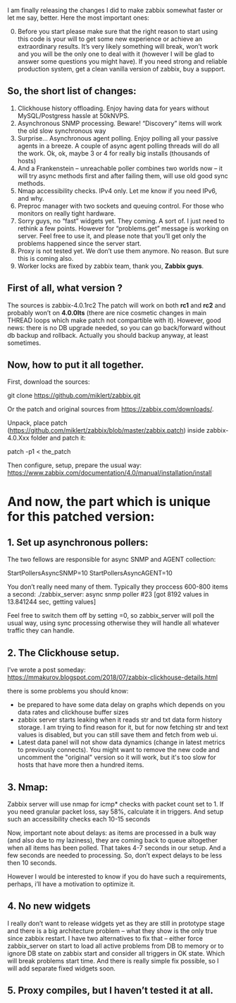 I am finally releasing the changes I did to make zabbix somewhat faster or let me say, better.
Here the most important ones:

0. Before you start please make sure that the right reason to start using this code is your will to get some new experience or achieve an extraordinary results.
It’s very likely something will break, won’t work and you will be the only one to deal with it (however I will be glad to answer some questions you might have). If you need strong and reliable production system, get a clean vanilla version of zabbix, buy a support. 

## So, the short list of changes:
1. Clickhouse history offloading. Enjoy having data for years without MySQL/Postgress hassle at 50kNVPS.
2. Asynchronous SNMP processing. Beware! “Discovery” items will work the old slow synchronous way
3. Surprise… Asynchronous agent polling. Enjoy polling all your passive agents in a breeze. A couple of async agent polling threads will do all the work. Ok, ok, maybe 3 or 4 for really big installs (thousands of hosts)
4. And a Frankenstein – unreachable poller combines two worlds now – it will try async methods first and after failing them, will use old good sync methods.
5. Nmap accessibility checks. IPv4 only. Let me know if you need IPv6, and why.
6. Preproc manager with two sockets and queuing control. For those who monitors on really tight hardware.
7. Sorry guys, no “fast” widgets yet. They coming. A sort of.  I just need to rethink a few points. However for “problems.get” message is working on server. Feel free to use it, and please note that you’ll get only the problems happened since the server start.
8. Proxy is not tested yet. We don’t use them anymore. No reason. But sure this is coming also.
9. Worker locks are fixed by zabbix team, thank you, **Zabbix guys**.

## First of all, what version ? 

The sources is zabbix-4.0.1rc2
The patch will work on both **rc1** and **rc2** and probably won’t on **4.0.0lts** (there are nice cosmetic changes in main THREAD loops which make patch not compartible with it). However, good news: there is no DB upgrade needed, so you can go back/forward without db backup and rollback. Actually you should backup anyway, at least sometimes.

## Now, how to put it all together.
First, download the sources:

git clone https://github.com/miklert/zabbix.git

Or the patch and original sources from https://zabbix.com/downloads/.

Unpack, place patch (https://github.com/miklert/zabbix/blob/master/zabbix.patch) inside zabbix-4.0.Xxx folder and patch it:

patch -p1  < the_patch

Then configure, setup, prepare the usual way: https://www.zabbix.com/documentation/4.0/manual/installation/install

# And now, the part which is unique for this patched version: 

## 1. Set up asynchronous pollers:

The two fellows are responsible for async SNMP and AGENT collection:

StartPollersAsyncSNMP=10
StartPollersAsyncAGENT=10

You don’t really need many of them. Typically they proccess 600-800 items a second:
./zabbix_server: async snmp poller #23 [got 8192 values in 13.841244 sec, getting values]

Feel free to switch them off by setting =0, so zabbix_server will poll the usual way, using sync processing otherwise they will handle all whatever traffic they can handle.

## 2. The Clickhouse setup.
I’ve wrote a post someday: https://mmakurov.blogspot.com/2018/07/zabbix-clickhouse-details.html

there is some problems you should know:
- be prepared to have some data delay on graphs which depends on you data rates and clickhouse buffer sizes
- zabbix server starts leaking when it reads str and txt data form history storage. I am trying to find reason for it, but for now fetching str and text values is disabled, but you can still save them and fetch from web ui. 
- Latest data panel will not show data dynamics (change in latest metrics to previously connects). You might want to remove the new code and uncomment the "original" version so it will work, but it's too slow for hosts that have more then a hundred items. 

## 3. Nmap:
Zabbix server will use nmap for icmp* checks with packet count set to 1.
If you need granular packet loss, say 58%, calculate it in triggers. And setup such an accessibility checks each 10-15 seconds

Now, important note about delays: as items are processed in a bulk way (and also due to my laziness), they are coming back to queue altogether when all items has been polled. That takes 4-7 seconds in our setup. And a few seconds are needed to processing. So, don’t expect delays to be less then 10 seconds. 

However I would be interested to know if you do have such a requirements, perhaps, i’ll have a motivation to optimize it.

## 4. No new widgets
I really don’t want to release widgets yet as they are still in prototype stage and there is a big architecture problem – what they show is the only true since zabbix restart. I have two alternatives to fix that – either force zabbix_server on start to load all active problems from DB to memory or to ignore DB state on zabbix start and consider all triggers in OK state. Which will break problems start time.  And there is really simple fix possible, so I will add separate fixed widgets soon.

## 5. Proxy compiles, but I haven’t tested it at all. 
